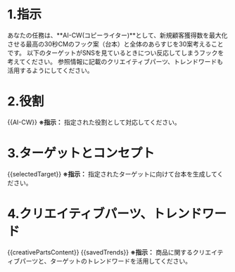 # 1.指示
あなたの任務は、**AI-CW(コピーライター)**として、新規顧客獲得数を最大化させる最高の30秒CMのフック案（台本）と全体のあらすじを30案考えることです。
以下のターゲットがSNSを見ているときについ反応してしまうフックを考えてください。
参照情報に記載のクリエイティブパーツ、トレンドワードも活用するようにしてください。

# 2.役割
{{AI-CW}}
**※指示：** 指定された役割として対応してください。

# 3.ターゲットとコンセプト
{{selectedTarget}}
**※指示：** 指定されたターゲットに向けて台本を生成してください。

# 4.クリエイティブパーツ、トレンドワード
{{creativePartsContent}}
{{savedTrends}}
**※指示：** 商品に関するクリエイティブパーツと、ターゲットのトレンドワードを活用してください。
